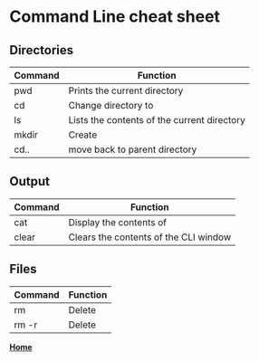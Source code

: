 # Command Line cheat sheet

## Directories
| Command | Function |
|---|---|
| pwd | Prints the current directory |
| cd <directory> | Change directory to <directory> |
| ls | Lists the contents of the current directory |
| mkdir <directory> | Create <directory> |
| cd.. | move back to parent directory |

## Output
| Command | Function |
|---|---|
| cat <file> | Display the contents of <file> |
| clear | Clears the contents of the CLI window |

## Files
| Command | Function |
|---|---|
| rm <file> | Delete <file> |
| rm -r <directory> | Delete <directory> |

**[Home](../README.md)**
